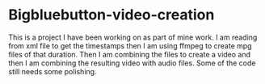 # Bigbluebutton-video-creation
This is a  project I have been working on as part of mine work. I am reading from xml file to get the timestamps then I am using ffmpeg to create mpg files of that duration. Then I am combining the files to create a video and then I am combining the resulting video with audio files. Some of the code still needs some polishing. 
